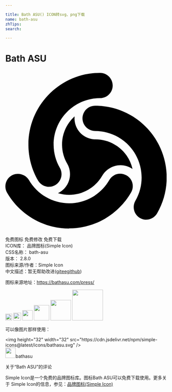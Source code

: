 ```yaml
---

title: Bath ASU() ICON转svg、png下载
name: bath-asu
zhTips: 
search: 

---
```


# Bath ASU  <small style="font-size: 60%;font-weight: 100"></small>

<div id="svg" class="svg-wrap">
<svg role="img" viewBox="0 0 24 24" xmlns="http://www.w3.org/2000/svg"><title>Bath ASU icon</title><path d="M20.984 22.265c-.33 0-.654-.088-.943-.256-.9-.52-1.21-1.67-.69-2.57 1.91-3.3.77-7.54-2.54-9.448-1.05-.604-2.23-.92-3.45-.92-.33 0-.66-.09-.942-.258-.9-.517-1.217-1.668-.69-2.566.33-.575.947-.93 1.622-.935 1.864 0 3.713.49 5.336 1.427 2.46 1.426 4.22 3.728 4.957 6.48.735 2.75.36 5.62-1.066 8.1-.33.57-.96.93-1.622.93l.04.006zm-11.478 1.31c-3.81 0-7.355-2.046-9.256-5.338-.518-.894-.207-2.044.69-2.56.873-.504 2.068-.176 2.565.686C4.737 18.498 7.033 19.82 9.5 19.82c1.202 0 2.397-.32 3.448-.926 1.037-.616 1.908-1.487 2.524-2.54.166-.285.392-.525.69-.69.857-.51 2.06-.18 2.555.676.332.57.332 1.293-.015 1.878-.932 1.622-2.284 2.96-3.906 3.907-1.623.932-3.47 1.428-5.335 1.428l.05.023zm.746-16.637C9.135 7.972 8.436 9.45 8.436 11.093c0 1.03.278 1.993.76 2.827.272.466.422.99.422 1.563 0 1.247-.736 2.33-1.79 2.825 1.46.45 3.08.315 4.51-.512.9-.525 1.593-1.247 2.073-2.072.27-.467.67-.872 1.16-1.144 1.08-.63 2.39-.524 3.35.136-.33-1.487-1.26-2.84-2.69-3.65-.88-.51-1.86-.752-2.82-.752-.54 0-1.08-.15-1.56-.42-1.08-.63-1.652-1.803-1.547-2.975l-.043.01zm-3.77 10.428c-.664 0-1.286-.36-1.623-.94-.94-1.62-1.43-3.465-1.43-5.334C3.43 5.21 8.21.424 14.1.424c1.03 0 1.872.842 1.872 1.88 0 1.035-.842 1.876-1.88 1.876-3.812 0-6.91 3.102-6.91 6.912 0 1.21.318 2.404.926 3.455.165.28.25.606.25.938 0 1.036-.84 1.878-1.88 1.878v.003z"/></svg>
</div>
<detail full-name='bath-asu'></detail>

<div class="detail-page">
<p>
<span><span class="badge-success badge">免费图标</span> <span class="badge-success badge">免费修改</span>  <span class="badge-success badge">免费下载</span> </span>
<br/>
<span>
ICON库：
<span class="badge-secondary badge">品牌图标(Simple Icon)</span> 
</span>
<br/>
<span>
CSS名称：
<span class="badge-secondary badge">bath-asu</span> 
</span>

<br/>
<span>
版本：
<span class="badge-secondary badge">2.8.0</span> 
</span>
<br/>
<span>图标来源/作者：<span class="badge-light badge">Simple Icon</span></span> 
<br/>
<span class="zh-detail">中文描述：暂无<span class="help-link"><span>帮助改进</span>(<a href="https://gitee.com/liuwave/icon-helper/edit/master/json/brands/bath-asu.json" target="_blank" rel="noopener noreferrer">gitee</a><a href="https://github.com/liuwave/icon-helper/edit/master/json/brands/bath-asu.json" target="_blank" rel="noopener noreferrer">github</a></span>)</span><br/>
</p>
</div><div class="description description alert alert-light"><p>图标来源地址：<a href="https://bathasu.com/press/" target="_blank" rel="noopener noreferrer">https://bathasu.com/press/</a></p></div>
<div class="alert alert-dark">
<img height="21" width="21" src="https://cdn.jsdelivr.net/npm/simple-icons@latest/icons/bathasu.svg" />
<img height="24" width="24" src="https://cdn.jsdelivr.net/npm/simple-icons@latest/icons/bathasu.svg" />
<img height="32" width="32" src="https://cdn.jsdelivr.net/npm/simple-icons@latest/icons/bathasu.svg" />
<img height="48" width="48" src="https://cdn.jsdelivr.net/npm/simple-icons@latest/icons/bathasu.svg" />
<img height="64" width="64" src="https://cdn.jsdelivr.net/npm/simple-icons@latest/icons/bathasu.svg" />
<img height="96" width="96" src="https://cdn.jsdelivr.net/npm/simple-icons@latest/icons/bathasu.svg" />

</div>
<div>
  <p>可以像图片那样使用：    
  </p>
  <div class="alert alert-primary" style="font-size: 14px">
    &lt;img height="32" width="32" src="https://cdn.jsdelivr.net/npm/simple-icons@latest/icons/bathasu.svg" /&gt;
    <copy-btn content='<img height="32" width="32" src="https://cdn.jsdelivr.net/npm/simple-icons@latest/icons/bathasu.svg" />'></copy-btn>
  </div>
  <div class="alert alert-secondary">
    <img height="32" width="32" src="https://cdn.jsdelivr.net/npm/simple-icons@latest/icons/bathasu.svg" />bathasu
    <copy-btn content="bathasu" btn-title="复制图标名称"></copy-btn>
  </div>
</div>

<Vssue title="关于“Bath ASU”的评论" >关于“Bath ASU”的评论</Vssue>


<div><p>Simple Icon是一个免费的品牌图标库。图标Bath ASU可以免费下载使用。更多关于  Simple Icon的信息，参见：<a target="_blank" href="https://iconhelper.cn/brands.html">品牌图标(Simple Icon)</a>
</p></div>
